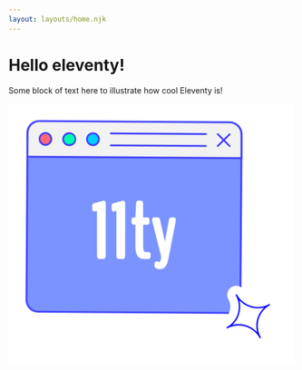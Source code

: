 ```yaml
---
layout: layouts/home.njk
---
```


# Hello eleventy!
Some block of text here to illustrate how cool Eleventy is! 

<img src="/static/illustration.svg" class="illustration" />